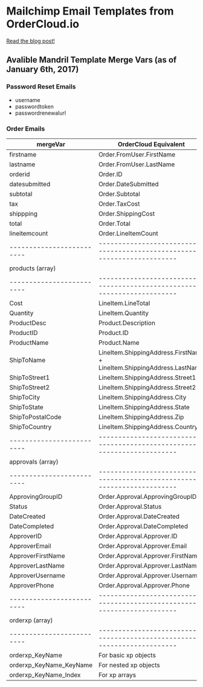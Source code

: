 # Mailchimp Email Templates from OrderCloud.io

[Read the blog post!](https://ordercloud.io/transactional-emails-mandrill-ordercloud-io/)

## Avalible Mandril Template Merge Vars (as of January 6th, 2017)

### Password Reset Emails
- username
- passwordtoken
- passwordrenewalurl

### Order Emails 

|         mergeVar        |                         OrderCloud Equivalent                          |
|-------------------------|------------------------------------------------------------------------|
| firstname               | Order.FromUser.FirstName                                               |
| lastname                | Order.FromUser.LastName                                                |
| orderid                 | Order.ID                                                               |
| datesubmitted           | Order.DateSubmitted                                                    |
| subtotal                | Order.Subtotal                                                         |
| tax                     | Order.TaxCost                                                          |
| shippping               | Order.ShippingCost                                                     |
| total                   | Order.Total                                                            |
| lineitemcount           | Order.LineItemCount                                                    |
|-------------------------|------------------------------------------------------------------------|
| products (array)        |                                                                        |
|-------------------------|------------------------------------------------------------------------|
| Cost                    | LineItem.LineTotal                                                     |
| Quantity                | LineItem.Quantity                                                      |
| ProductDesc             | Product.Description                                                    |
| ProductID               | Product.ID                                                             |
| ProductName             | Product.Name                                                           |
| ShipToName              | LineItem.ShippingAddress.FirstName + LineItem.ShippingAddress.LastName |
| ShipToStreet1           | LineItem.ShippingAddress.Street1                                       |
| ShipToStreet2           | LineItem.ShippingAddress.Street2                                       |
| ShipToCity              | LineItem.ShippingAddress.City                                          |
| ShipToState             | LineItem.ShippingAddress.State                                         |
| ShipToPostalCode        | LineItem.ShippingAddress.Zip                                           |
| ShipToCountry           | LineItem.ShippingAddress.Country                                       |
|-------------------------|------------------------------------------------------------------------|
| approvals (array)       |                                                                        |
|-------------------------|------------------------------------------------------------------------|
| ApprovingGroupID        | Order.Approval.ApprovingGroupID                                        |
| Status                  | Order.Approval.Status                                                  |
| DateCreated             | Order.Approval.DateCreated                                             |
| DateCompleted           | Order.Approval.DateCompleted                                           |
| ApproverID              | Order.Approval.Approver.ID                                             |
| ApproverEmail           | Order.Approval.Approver.Email                                          |
| ApproverFirstName       | Order.Approval.Approver.FirstName                                      |
| ApproverLastName        | Order.Approval.Approver.LastName                                       |
| ApproverUsername        | Order.Approval.Approver.Username                                       |
| ApproverPhone           | Order.Approval.Approver.Phone                                          |
|-------------------------|------------------------------------------------------------------------|
| orderxp (array)         |                                                                        |
|-------------------------|------------------------------------------------------------------------|
| orderxp_KeyName         | For basic xp objects                                                   |
| orderxp_KeyName_KeyName | For nested xp objects                                                  |
| orderxp_KeyName_Index   | For xp arrays                                                          |
